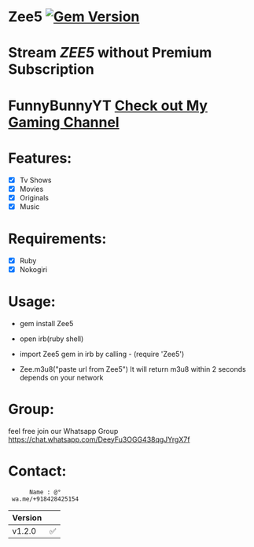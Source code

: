 # Zee5 [![Gem Version](https://badge.fury.io/rb/Zee5@2x.png)](https://badge.fury.io/rb/Zee5)
# Stream *ZEE5* without Premium Subscription

# FunnyBunnyYT  [Check out My Gaming Channel](https://www.youtube.com/channel/UCSiAsA3JxLZoFx63UTgTS3A?sub_confirmation=1)

# Features:

- [x] Tv Shows  
- [x] Movies 
- [x] Originals
- [x] Music
  
# Requirements:

   - [x] Ruby
   - [x] Nokogiri
   
# Usage:

   * gem install Zee5
   
   * open irb(ruby shell)
   
   * import Zee5 gem in irb by calling - (require 'Zee5')
   
   * Zee.m3u8("paste url from Zee5")
      It will return m3u8 within 2 seconds depends on your network
 
# Group:

 feel free join our Whatsapp Group https://chat.whatsapp.com/DeeyFu3OGG438qgJYrgX7f
 
# Contact:

          Name : @°
     wa.me/+918428425154   

| Version |          |
| ------- |----------|
| v1.2.0  |    ✅    |
